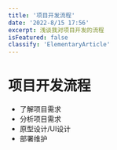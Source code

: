 ```yaml
---
title: '项目开发流程'
date: '2022-8/15 17:56'
excerpt: 浅谈我对项目开发的流程
isFeatured: false
classify: 'ElementaryArticle'
---
```


# 项目开发流程

- 了解项目需求
- 分析项目需求
- 原型设计/UI设计
- 部署维护